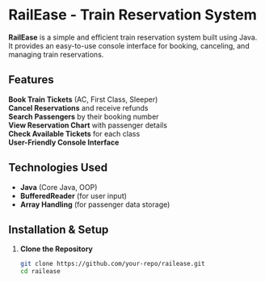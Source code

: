 #  RailEase - Train Reservation System
**RailEase** is a simple and efficient train reservation system built using Java. It provides an easy-to-use console interface for booking, canceling, and managing train reservations.

##  Features

 **Book Train Tickets** (AC, First Class, Sleeper)  
 **Cancel Reservations** and receive refunds  
 **Search Passengers** by their booking number  
 **View Reservation Chart** with passenger details  
 **Check Available Tickets** for each class  
 **User-Friendly Console Interface**  

## Technologies Used

- **Java** (Core Java, OOP)
- **BufferedReader** (for user input)
- **Array Handling** (for passenger data storage)

## Installation & Setup

1. **Clone the Repository**  
   ```bash
   git clone https://github.com/your-repo/railease.git
   cd railease
